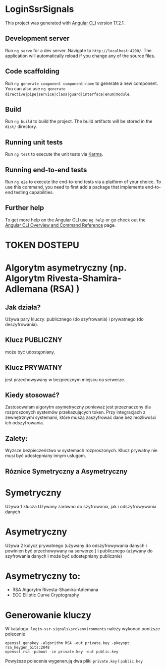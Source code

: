 # LoginSsrSignals

This project was generated with [Angular CLI](https://github.com/angular/angular-cli) version 17.2.1.

## Development server

Run `ng serve` for a dev server. Navigate to `http://localhost:4200/`. The application will automatically reload if you change any of the source files.

## Code scaffolding

Run `ng generate component component-name` to generate a new component. You can also use `ng generate directive|pipe|service|class|guard|interface|enum|module`.

## Build

Run `ng build` to build the project. The build artifacts will be stored in the `dist/` directory.

## Running unit tests

Run `ng test` to execute the unit tests via [Karma](https://karma-runner.github.io).

## Running end-to-end tests

Run `ng e2e` to execute the end-to-end tests via a platform of your choice. To use this command, you need to first add a package that implements end-to-end testing capabilities.

## Further help

To get more help on the Angular CLI use `ng help` or go check out the [Angular CLI Overview and Command Reference](https://angular.io/cli) page.

# TOKEN DOSTEPU 
# Algorytm asymetryczny (np.   Algorytm Rivesta-Shamira-Adlemana (RSA) )

## Jak działa?
Używa pary kluczy: publicznego (do szyfrowania) i prywatnego (do deszyfrowania).

## Klucz PUBLICZNY 
może być udostępniany, 

## Klucz PRYWATNY  
jest przechowywany w bezpiecznym miejscu na serwerze.

## Kiedy stosować?
Zastosowałam algorytm asymetryczny ponieważ jest przeznaczony dla rozproszonych systemów przekazujących token.
Przy integracjach z zewnętrznymi systemami, które muszą zaszyfrować dane bez możliwości ich odszyfrowania.

## Zalety:
Wyższe bezpieczeństwo w systemach rozproszonych.
Klucz prywatny nie musi być udostępniany innym usługom.

## Róznice Symetryczny a Asymetryczny
# Symetryczny
Używa 1 klucza Używany zarówno do szyfrowania, jak i odszyfrowywania danych
# Asymetryczny
Używa 2 kulycz prywatnego (używany do odszyfrowywania danych i powinien być przechowywany na serwerze ) i publicznego (używany do szyfrowania danych i może być udostępniany publicznie)
# Asymetryczny to:

- RSA Algorytm Rivesta-Shamira-Adlemana  
- ECC Elliptic Curve Cryptography 

# Generowanie kluczy
W katalogu: `login-ssr-signals\src\environments` należy wykonać poniższe polecenie 
```
openssl genpkey -algorithm RSA -out private.key -pkeyopt rsa_keygen_bits:2048
openssl rsa -pubout -in private.key -out public.key

```
Powyższe polecenia wygenerują dwa pliki  `private.key` i `public.key`